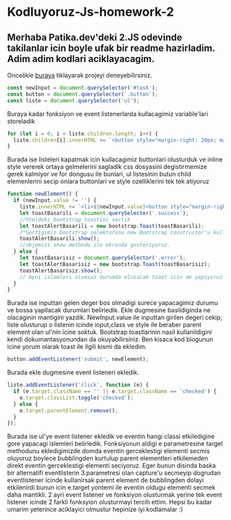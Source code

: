 # Kodluyoruz-Js-homework-2

Merhaba Patika.dev'deki 2.JS odevinde takilanlar icin boyle ufak bir readme hazirladim. Adim adim kodlari aciklayacagim.
---
Oncelikle [buraya](https://berkepalamutcu.github.io/Kodluyoruz-Js-homework-2/) tiklayarak projeyi deneyebilirsiniz.
```JavaScript
const newInput = document.querySelector('#task');
const button = document.querySelector(`.button`);
const liste = document.querySelector('ul');
```
Buraya kadar fonksiyon ve event listenerlarda kullacagimiz variable'lari storeladik
```JavaScript
for (let i = 0; i < liste.children.length; i++) {
  liste.children[i].innerHTML += `<button style="margin-right: 20px; margin-top:15px"class="close">&times</button></li>`;
}

```
Burada ise listeleri kapatmak icin kullacagimiz buttonlari olusturduk ve inline style vererek ortaya gelmelerini sagladik css dosyasini degistirmemize gerek kalmiyor ve for dongusu ile bunlari, ul listesinin butun child elemenlerini secip onlara buttonlari ve style ozelliklerini tek tek atiyoruz
```JavaScript
function newElement() {
  if (newInput.value != '') {
    liste.innerHTML += `<li>${newInput.value}<button style="margin-right: 20px; margin-top:15px" class="close">&times</button></li>`;
    let toastBasarili = document.querySelector('.success');
    //htmldeki bootstrap toastini sectik
    let toastAlertBasarili = new bootstrap.Toast(toastBasarili);
    /*Sectigimiz bootstrap selektorunu new Bootstrap constructor'u kullanarak obje haline getirdik*/
    toastAlertBasarili.show();
    //objemizi show methodu ile ekranda gosteriyoruz.
  } else {
    let toastBasarisiz = document.querySelector('.error');
    let toastAlertBasarisiz = new bootstrap.Toast(toastBasarisiz);
    toastAlertBasarisiz.show();
    // Ayni islemleri olumsuz durumda olusacak toast icin de yapiyoruz //
  }
}
```
Burada ise inputtan gelen deger bos olmadigi surece yapacagimiz durumu ve bossa yapilacak durumlari belirledik. Ekle dugmesine basildiginda ne olacaginin mantigini yazdik. NewInput.value ile inputtan girilen degeri cekip, liste olusturup o listenin icinde input,class ve style ile beraber parent element olan ul'nin icine soktuk. Bootstrap toastlarinin nasil kullanildigini kendi dokumantasyonundan da okuyabilirsiniz. Ben kisaca kod blogunun icine yorum olarak toast ile ilgili kismi da ekledim.
```JavaScript
button.addEventListener('submit', newElement);
```
Burada ekle dugmesine event listeneri ekledik.
```JavaScript
liste.addEventListener('click', function (e) {
  if (e.target.className == '' || e.target.className == 'checked') {
    e.target.classList.toggle('checked');
  } else {
    e.target.parentElement.remove();
  }
});
```
Burada ise ul'ye event listener ekledik ve eventin hangi classi etkiledigine gore yapacagi islemleri belirledik. Fonksiyonun aldigi e parametresine target methodunu ekledigimizde domda eventin gerceklestigi elementi secmis oluyoruz boylece bubblingden kurtulup parent elementleri etkilemeden direkt eventin gerceklestigi elementi seciyoruz. Eger bunun disinda baska bir alternatifi eventlisterin 3.parametresi olan capture'u secmeyip dogrudan eventlistener icinde kullanirsak parent element de bubblingden dolayi etkilenirdi bunun icin e.target yontemi ile eventin oldugu elementi secmek daha mantikli. 2 ayri event listener ve fonksiyon olusturmak yerine tek event listener icinde 2 farkli fonksyion olusturmayi tercih ettim.
Hepsi bu kadar umarim yeterince aciklayici olmustur hepinize iyi kodlamalar :)

